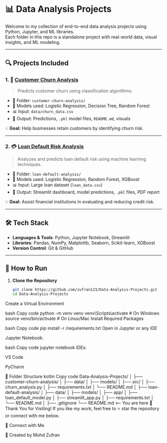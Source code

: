 # 📊 Data Analysis Projects

Welcome to my collection of end-to-end data analysis projects using Python, Jupyter, and ML libraries.  
Each folder in this repo is a standalone project with real-world data, visual insights, and ML modeling.

---

## 🔍 Projects Included

### 1. 🧠 [Customer Churn Analysis](https://github.com/zufran123/Data-Analysis-Projects/tree/main/customer-churn-analysis)
> Predicts customer churn using classification algorithms.

- 📁 Folder: `customer-churn-analysis/`
- 🔧 Models used: Logistic Regression, Decision Tree, Random Forest
- 📊 Input: `data/churn_data.csv`
- 📁 Output: Predictions, `.pkl` model files, `README.md`, visuals

💡 **Goal:** Help businesses retain customers by identifying churn risk.

---

### 2. 💳 [Loan Default Risk Analysis](https://github.com/zufran123/Data-Analysis-Projects/tree/main/loan-default-analysis)
> Analyzes and predicts loan default risk using machine learning techniques.

- 📁 Folder: `loan-default-analysis/`
- 🔧 Models used: Logistic Regression, Random Forest, XGBoost
- 📊 Input: Large loan dataset (`loan_data.csv`)
- 📁 Output: Streamlit dashboard, model predictions, `.pkl` files, PDF report

💡 **Goal:** Assist financial institutions in evaluating and reducing credit risk.

---

## 🛠️ Tech Stack

- **Languages & Tools**: Python, Jupyter Notebook, Streamlit
- **Libraries**: Pandas, NumPy, Matplotlib, Seaborn, Scikit-learn, XGBoost
- **Version Control**: Git & GitHub

---

## 🚀 How to Run

1. **Clone the Repository**
   ```bash
   git clone https://github.com/zufran123/Data-Analysis-Projects.git
   cd Data-Analysis-Projects
Create a Virtual Environment

bash
Copy code
python -m venv venv
venv\Scripts\activate   # On Windows
source venv/bin/activate  # On Linux/Mac
Install Required Packages

bash
Copy code
pip install -r <project-folder>/requirements.txt
Open in Jupyter or any IDE

Jupyter Notebook:

bash
Copy code
jupyter notebook
IDEs:

VS Code

PyCharm

📂 Folder Structure
kotlin
Copy code
Data-Analysis-Projects/
│
├── customer-churn-analysis/
│   ├── data/
│   ├── models/
│   ├── src/
│   ├── churn_analysis.py
│   ├── requirements.txt
│   └── README.md
│
├── loan-default-analysis/
│   ├── data/
│   ├── models/
│   ├── app/
│   ├── loan_default_model.py
│   ├── streamlit_app.py
│   ├── requirements.txt
│   └── README.md
│
├── .gitignore
└── README.md  <-- You are here
🙏 Thank You for Visiting!
If you like my work, feel free to ⭐ star the repository or connect with me below.

🤝 Connect with Me


🚀 Created by Mohd Zufran
